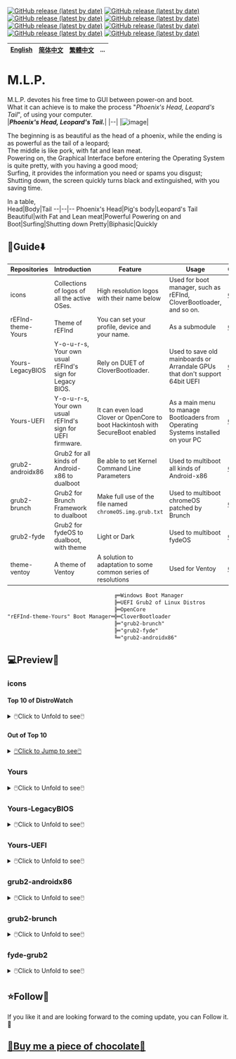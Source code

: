 [![GitHub release (latest by date)](https://img.shields.io/github/v/release/M-L-P/icons?label=icons)](https://github.com/M-L-P/icons)
[![GitHub release (latest by date)](https://img.shields.io/github/v/release/M-L-P/Yours?label=Yours)](https://github.com/M-L-P/rEFInd-theme-Yours)
[![GitHub release (latest by date)](https://img.shields.io/github/v/release/M-L-P/Yours-LegacyBIOS?label=Yours-LegacyBIOS)](https://github.com/M-L-P/Yours-LegacyBIOS)
[![GitHub release (latest by date)](https://img.shields.io/github/v/release/M-L-P/Yours-UEFI?label=Yours-UEFI)](https://github.com/M-L-P/Yours-UEFI)
[![GitHub release (latest by date)](https://img.shields.io/github/v/release/M-L-P/grub2-androidx86?label=grub2-androidx86)](https://github.com/M-L-P/grub2-androidx86)
[![GitHub release (latest by date)](https://img.shields.io/github/v/release/M-L-P/grub2-brunch?label=grub2-brunch)](https://github.com/M-L-P/grub2-brunch)
[![GitHub release (latest by date)](https://img.shields.io/github/v/release/M-L-P/grub2-fyde?label=grub2-fyde)](https://github.com/M-L-P/grub2-fyde)
[![GitHub release (latest by date)](https://img.shields.io/github/v/release/M-L-P/theme-ventoy?label=theme-ventoy)](https://github.com/M-L-P/theme-ventoy)

[English](https://github.com/M-L-P/.github/blob/main/profile/README.md)|[简体中文](https://github.com/M-L-P/.github/blob/main/profile/README-自述文件.md)|[繁體中文](https://github.com/M-L-P/.github/blob/main/profile/README-繁體中文.md)|...
--|--|--|--

# M.L.P.
M.L.P. devotes his free time to GUI between power-on and boot.<br/>
What it can achieve is to make the process "_Phoenix's Head, Leopard's Tail_", of using your computer.<br/>
|___Phoenix's Head, Leopard's Tail.___|
|--|
|![image](https://github.com/M-L-P/.github/assets/69227436/cc4bca32-97e5-4a4c-8d08-991112749a1d)|

The beginning is as beautiful as the head of a phoenix, while the ending is as powerful as the tail of a leopard;<br/>
The middle is like pork, with fat and lean meat.<br/>
Powering on, the Graphical Interface before entering the Operating System is quite pretty, with you having a good mood;<br/>
Surfing, it provides the information you need or spams you disgust;<br/>
Shutting down, the screen quickly turns black and extinguished, with you saving time.<br/>

In a table,<br/>
Head|Body|Tail
--|--|--
Phoenix's Head|Pig's body|Leopard's Tail
Beautiful|with Fat and Lean meat|Powerful
Powering on and Boot|Surfing|Shutting down
Pretty|Biphasic|Quickly

## 🧭Guide⬇️

Repositories|Introduction|Feature|Usage|Consult
--|--|--|--|--
icons|Collections of logos of all the active OSes.|High resolution logos with their name below|Used for boot manager, such as rEFInd, CloverBootloader, and so on.|[Consult](https://github.com/M-L-P/icons/wiki)
rEFInd-theme-Yours|Theme of rEFInd|You can set your profile, device and your name.|As a submodule|[Consult](https://github.com/M-L-P/rEFInd-theme-Yours/)
Yours-LegacyBIOS|Y-o-u-r-s,<br/>Your own usual rEFInd's sign for Legacy BIOS.|Rely on DUET of CloverBootloader.|Used to save old mainboards or Arrandale GPUs that don't support 64bit UEFI|[Consult](https://github.com/M-L-P/Yours-LegacyBIOS)
Yours-UEFI|Y-o-u-r-s,<br/>Your own usual rEFInd's sign for UEFI firmware.|It can even load Clover or OpenCore to boot Hackintosh with SecureBoot enabled|As a main menu to manage Bootloaders from Operating Systems installed on your PC|[Consult](https://github.com/M-L-P/Yours-UEFI)
grub2-androidx86|Grub2 for all kinds of Android-x86 to dualboot|Be able to set Kernel Command Line Parameters|Used to multiboot all kinds of Android-x86|[Consult](https://github.com/M-L-P/grub2-androidx86)
grub2-brunch|Grub2 for Brunch Framework to dualboot|Make full use of the file named `chromeOS.img.grub.txt`|Used to multiboot chromeOS patched by Brunch|[Consult](https://github.com/M-L-P/grub2-brunch)
grub2-fyde|Grub2 for fydeOS to dualboot, with theme|Light or Dark|Used to multiboot fydeOS|[Consult](https://github.com/M-L-P/grub2-fyde)
theme-ventoy|A theme of Ventoy|A solution to adaptation to some common series of resolutions|Used for Ventoy|[Consult](https://github.com/M-L-P/theme-ventoy)

```
                                  ╔═Windows Boot Manager
                                  ╠═UEFI Grub2 of Linux Distros
                                  ╠═OpenCore
"rEFInd-theme-Yours" Boot Manager═╬═CloverBootloader
                                  ╠═"grub2-brunch"
                                  ╠═"grub2-fyde"
                                  ╚═"grub2-androidx86"
```

## 💻️Preview👀
### icons
#### Top 10 of DistroWatch
<details>
<summary>🖱️Click to Unfold to see🖱️</summary>

Rank|Distribution|Icon
--|--|--
1|MX Linux|<img src="https://raw.githubusercontent.com/M-L-P/Yours/main/Settings/icon/showing/os_MX.png" width="100px">
2|EndeavourOS|<img src="https://raw.githubusercontent.com/M-L-P/Yours/main/Settings/icon/showing/os_EndeavourOS.png" width="100px">
3|Mint|<img src="https://raw.githubusercontent.com/M-L-P/Yours/main/Settings/icon/showing/os_mint.png" width="100px">
4|Manjaro|<img src="https://raw.githubusercontent.com/M-L-P/Yours/main/Settings/icon/showing/os_manjaro.png" width="100px">
5|Fedora|<img src="https://raw.githubusercontent.com/M-L-P/Yours/main/Settings/icon/showing/os_fedora.png" width="100px">
6|Pop!_OS|<img src="https://raw.githubusercontent.com/M-L-P/Yours/main/Settings/icon/showing/os_pop!.png" width="100px">
7|Ubuntu|<img src="https://raw.githubusercontent.com/M-L-P/Yours/main/Settings/icon/showing/os_ubuntu.png" width="100px">
8|Debian|<img src="https://raw.githubusercontent.com/M-L-P/Yours/main/Settings/icon/showing/os_debian.png" width="100px">
9|Lite|<img src="https://raw.githubusercontent.com/M-L-P/Yours/main/Settings/icon/showing/os_lite.png" width="100px">
X|openSUSE|<img src="https://raw.githubusercontent.com/M-L-P/Yours/main/Settings/icon/showing/os_opensuse.png" width="100px">
</details>

#### Out of Top 10
[<details><summary>🖱️Click to Jump to see🖱️</summary></details>](https://github.com/M-L-P/icons/blob/main/PNGs/README.md)

### Yours
<details>
<summary>🖱️Click to Unfold to see🖱️</summary>
<img src="https://raw.githubusercontent.com/M-L-P/.github/main/screenshots/Yours/B.big.png">
<img src="https://raw.githubusercontent.com/M-L-P/.github/main/screenshots/Yours/B.small.png">
<img src="https://raw.githubusercontent.com/M-L-P/.github/main/screenshots/Yours/M.big.png">
<img src="https://raw.githubusercontent.com/M-L-P/.github/main/screenshots/Yours/M.small.png">
<img src="https://raw.githubusercontent.com/M-L-P/.github/main/screenshots/Yours/1080p.B.big.png">
<img src="https://raw.githubusercontent.com/M-L-P/.github/main/screenshots/Yours/1080p.B.small.png">
<img src="https://raw.githubusercontent.com/M-L-P/.github/main/screenshots/Yours/1080p.M.big.png">
<img src="https://raw.githubusercontent.com/M-L-P/.github/main/screenshots/Yours/1080p.M.small.png">
</details>

### Yours-LegacyBIOS
<details>
<summary>🖱️Click to Unfold to see🖱️</summary>
<img src="https://raw.githubusercontent.com/M-L-P/.github/main/screenshots/Yours-LegacyBIOS/about.duet.png">
</details>

### Yours-UEFI
<details>
<summary>🖱️Click to Unfold to see🖱️</summary>
<img src="https://raw.githubusercontent.com/M-L-P/.github/main/screenshots/Yours-UEFI/about.real.png">
</details>

### grub2-androidx86
<details>
<summary>🖱️Click to Unfold to see🖱️</summary>

#### 1024x768
<img src="https://raw.githubusercontent.com/M-L-P/.github/main/screenshots/grub2-androidx86/English/English.gif">

#### 1920x1080
<img src="https://raw.githubusercontent.com/M-L-P/.github/main/screenshots/grub2-androidx86/English/0-open.png">
<img src="https://raw.githubusercontent.com/M-L-P/.github/main/screenshots/grub2-androidx86/English/1-lang.png">
<img src="https://raw.githubusercontent.com/M-L-P/.github/main/screenshots/grub2-androidx86/English/2-noti.png">
<img src="https://raw.githubusercontent.com/M-L-P/.github/main/screenshots/grub2-androidx86/English/3-k.png">
<img src="https://raw.githubusercontent.com/M-L-P/.github/main/screenshots/grub2-androidx86/English/4-g.png">
</details>

### grub2-brunch
<details>
<summary>🖱️Click to Unfold to see🖱️</summary>

#### 1024x768
<img src="https://raw.githubusercontent.com/M-L-P/.github/main/screenshots/grub2-brunch/1k.png">
<img src="https://raw.githubusercontent.com/M-L-P/.github/main/screenshots/grub2-brunch/1k-ter.png">

#### 1920x1080
<img src="https://raw.githubusercontent.com/M-L-P/.github/main/screenshots/grub2-brunch/1080p.png">
<img src="https://raw.githubusercontent.com/M-L-P/.github/main/screenshots/grub2-brunch/1080p-ter.png">
</details>

### fyde-grub2
<details>
<summary>🖱️Click to Unfold to see🖱️</summary>

### 1024x768
<img src="https://raw.githubusercontent.com/M-L-P/.github/main/screenshots/grub2-fyde/简体中文/简体中文.gif">

### 1920x1080
<img src="https://raw.githubusercontent.com/M-L-P/.github/main/screenshots/grub2-fyde/简体中文/1080p-light.png">
<img src="https://raw.githubusercontent.com/M-L-P/.github/main/screenshots/grub2-fyde/简体中文/1080p-dark.png">
</details>

<!--

**Here are some ideas to get you started:**

🙋‍♀️ A short introduction - what is your organization all about?
🌈 Contribution guidelines - how can the community get involved?
👩‍💻 Useful resources - where can the community find your docs? Is there anything else the community should know?
🍿 Fun facts - what does your team eat for breakfast?
🧙 Remember, you can do mighty things with the power of [Markdown](https://docs.github.com/github/writing-on-github/getting-started-with-writing-and-formatting-on-github/basic-writing-and-formatting-syntax)
-->
## ⭐Follow🌟
If you like it and are looking forward to the coming update, you can Follow it.💫

## [🧁Buy me a piece of chocolate🍫](https://github.com/M-L-P/.github/blob/main/chocolate/chocolate.md)